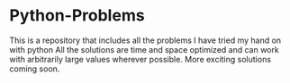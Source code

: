 # Python-Problems
This is a repository that includes all the problems I have tried my hand on with python
All the solutions are time and space optimized and can work with arbitrarily large values wherever possible.
More exciting solutions coming soon.
